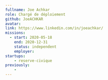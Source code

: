 ```yaml
---
fullname: Joe Achkar
role: Chargé de déploiement
github: JoeACHKAR
avatar:
link: https://www.linkedin.com/in/joeachkar/
missions:
  - start: 2020-05-18
    end: 2020-12-31
    status: independent
    employer:
startups:
    - reserve-civique
previously:
    - 
---
```

